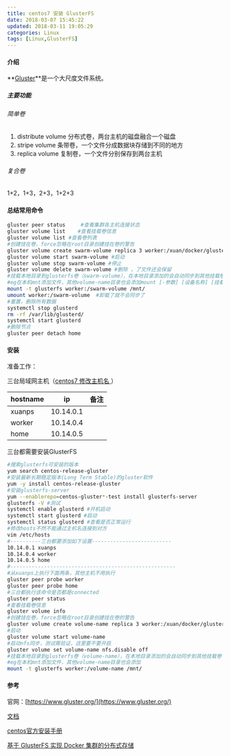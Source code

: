```yaml
---
title: centos7 安装 GlusterFS
date: 2018-03-07 15:45:22
updated: 2018-03-11 19:05:29
categories: Linux
tags: [Linux,GlusterFS]
---
```


#### 介绍

**[Gluster](https://www.gluster.org/)**是一个大尺度文件系统。

##### 主要功能

###### 简单卷

1. distribute volume 分布式卷，两台主机的磁盘融合一个磁盘
2. stripe volume 条带卷，一个文件分成数据块存储到不同的地方
3. replica volume 复制卷，一个文件分别保存到两台主机

###### 复合卷

1+2，1+3，2+3，1+2+3

#### 总结常用命令

```bash
gluster peer status     #查看集群各主机连接状态
gluster volume list    #查看挂载卷信息
gluster volume list #查看卷列表
#创建挂在卷，force忽略在root目录创建挂在卷的警告
gluster volume create swarm-volume replica 3 worker:/xuan/docker/gluster-volume home:/xuan/docker/gluster-volume xuanps:/xuan/docker/gluster-volume force
gluster volume start swarm-volume #启动
gluster volume stop swarm-volume #停止
gluster volume delete swarm-volume #删除 ，了文件还会保留
#挂载本地目录到glusterfs卷（swarm-volume），在本地目录添加的会自动同步到其他挂载卷
#eg在本机mnt添加文件，其他volume-name目录也会添加mount [-参数] [设备名称] [挂载点]
mount -t glusterfs worker:/swarm-volume /mnt/
umount worker:/swarm-volume  #卸载了就不会同步了
#重置，删除所有数据
systemctl stop glusterd
rm -rf /var/lib/glusterd/
systemctl start glusterd
#删除节点
gluster peer detach home
```

#### 安装

准备工作：

三台局域网主机（[centos7 修改主机名 ](http://jingyan.baidu.com/article/29697b915a5376ab20de3cc2.html)）

| hostname | ip        | 备注 |
| -------- | --------- | ---- |
| xuanps   | 10.14.0.1 |      |
| worker   | 10.14.0.4 |      |
| home     | 10.14.0.5 |      |

三台都需要安装GlusterFS

```bash
#搜索glusterfs可安装的版本
yum search centos-release-gluster
#安装最新长期稳定版本(Long Term Stable)的gluster软件
yum -y install centos-release-gluster
#安装glusterfs-server
yum --enablerepo=centos-gluster*-test install glusterfs-server
glusterfs -V #测试
systemctl enable glusterd #开机启动
systemctl start glusterd #启动
systemctl status glusterd #查看是否正常运行
#修改hosts不然不能通过主机名连接到对方
vim /etc/hosts
#----------三台都要添加如下设置--------------------------
10.14.0.1 xuanps
10.14.0.4 worker
10.14.0.5 home
#------------------------------------------------------
#从xuanps上执行下面两条，其他主机不用执行
gluster peer probe worker
gluster peer probe home
#三台都执行该命令是否都是connected
gluster peer status
#查看挂载卷信息
gluster volume info
#创建挂在卷，force忽略在root目录创建挂在卷的警告
gluster volume create volume-name replica 3 worker:/xuan/docker/gluster-volume/test home:/xuan/docker/gluster-volume/test xuanps:/xuan/docker/gluster-volume/test force
#启动
gluster volume start volume-name
#启动nfs同步，测试需验证，这里要不要开启
gluster volume set volume-name nfs.disable off
#挂载本地目录到glusterfs卷（volume-name），在本地目录添加的会自动同步到其他挂载卷
#eg在本机mnt添加文件，其他volume-name目录也会添加
mount -t glusterfs worker:/volume-name /mnt/
```

#### 参考

官网：[https://www.gluster.org/](https://www.gluster.org/)

[文档](http://docs.gluster.org/en/latest/Quick-Start-Guide/Quickstart/)

[centos官方安装手册](https://wiki.centos.org/SpecialInterestGroup/Storage/gluster-Quickstart)

[基于 GlusterFS 实现 Docker 集群的分布式存储](https://www.ibm.com/developerworks/cn/opensource/os-cn-glusterfs-docker-volume/index.html)